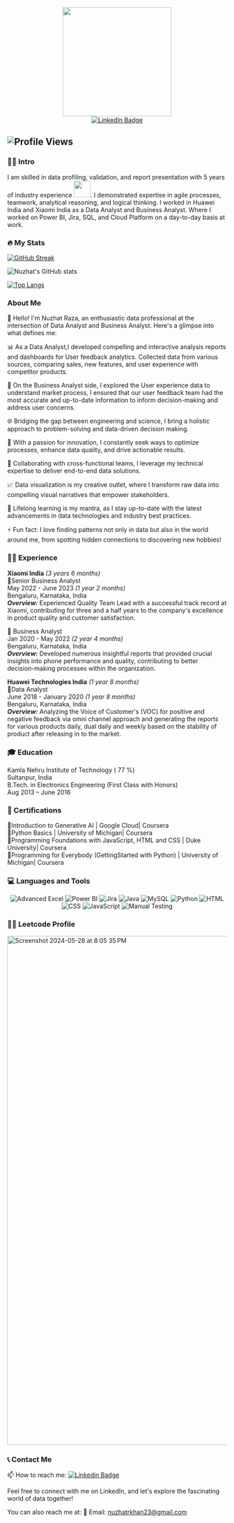 <div id="header" align="center">
  <img src="https://media0.giphy.com/media/l46Cy1rHbQ92uuLXa/200.webp?cid=ecf05e47rusmlgxmhafboutz3nq4kt24po9zfcjkbh3ji723&ep=v1_gifs_search&rid=200.webp&ct=g" width="250"/>
</div>

<div align="center">
  <a href="https://www.linkedin.com/in/nuzhat-raza-599190208/">
    <img src="https://img.shields.io/badge/LinkedIn-blue?style=for-the-badge&logo=linkedin&logoColor=white" alt="LinkedIn Badge"/>
  </a>
</div>

![Profile Views](https://komarev.com/ghpvc/?username=Nuzhat-Raza&label=Profile+Views&color=red)
---

### :woman_technologist: Intro

I am skilled in data profiling, validation, and report presentation with 5 years of industry experience <img src="https://media0.giphy.com/media/RbDKaczqWovIugyJmW/200.webp?cid=ecf05e47t4dteema5zl5p2h02weqvl0bvxe07covum427o3d&ep=v1_gifs_search&rid=200.webp&ct=g" width="38">. I demonstrated expertise in agile processes, teamwork, analytical reasoning, and logical thinking. I worked in Huawei India and Xiaomi India as a Data Analyst and Business Analyst. Where I worked on  Power BI, Jira, SQL, and Cloud Platform on a day-to-day basis at work.
### :fire: My Stats 
[![GitHub Streak](https://github-readme-streak-stats.herokuapp.com?user=Nuzhat-Raza&theme=highcontrast)](https://git.io/streak-stats)

![Nuzhat's GitHub stats](https://github-readme-stats.vercel.app/api?username=Nuzhat-Raza&show_icons=true&theme=radical)

[![Top Langs](https://github-readme-stats.vercel.app/api/top-langs/?username=Nuzhat-Raza&layout=compact&theme=dracula&langs_count=6&hide_border=true&custom_title=Top%20Languages&title_color=FF69B4)](https://github.com/anuraghazra/github-readme-stats)

### About Me

👩‍ Hello! I'm Nuzhat Raza, an enthusiastic data professional at the intersection of Data Analyst and Business Analyst. Here's a glimpse into what defines me:

📊 As a Data Analyst,I developed compelling and interactive analysis reports and dashboards for User feedback analytics.  Collected data from various sources, comparing sales, new features, and user experience with competitor products.

🔧 On the Business Analyst side, I explored the User experience data to understand market process, I ensured that our user feedback team had the most accurate and up-to-date information to inform decision-making and address user concerns.

🌐 Bridging the gap between engineering and science, I bring a holistic approach to problem-solving and data-driven decision making.

🚀 With a passion for innovation, I constantly seek ways to optimize processes, enhance data quality, and drive actionable results.

🤝 Collaborating with cross-functional teams, I leverage my technical expertise to deliver end-to-end data solutions.

📈 Data visualization is my creative outlet, where I transform raw data into compelling visual narratives that empower stakeholders.

🌱 Lifelong learning is my mantra, as I stay up-to-date with the latest advancements in data technologies and industry best practices.

⚡ Fun fact: I love finding patterns not only in data but also in the world around me, from spotting hidden connections to discovering new hobbies!

### 🧗‍♀️ Experience  

**Xiaomi India** _(3 years 6 months)_  
:small_orange_diamond:Senior Business Analyst  
May 2022 - June 2023 _(1 year 2 months)_  
Bengaluru, Karnataka, India  
_**Overview:**_ Experienced Quality Team Lead with a successful track record at Xiaomi, contributing for three and a half years to the company's excellence in product quality and customer satisfaction.  

:small_orange_diamond: Business Analyst  
Jan 2020 - May 2022 _(2 year 4 months)_  
Bengaluru, Karnataka, India  
_**Overview:**_ Developed numerous insightful reports that provided crucial insights into phone performance and quality, contributing to better decision-making processes within the organization.  

**Huawei Technologies India** _(1 year 8 months)_  
:small_orange_diamond:Data Analyst  
June 2018 - January 2020 _(1 year 8 months)_  
Bengaluru, Karnataka, India  
_**Overview:**_ Analyzing the Voice of Customer's (VOC) for positive and negative feedback via omni channel approach and generating the reports for various products daily, dual daily and weekly based on the stability of product after releasing in
to the market.


### 🎓 Education

Kamla Nehru Institute of Technology ( 77 %)  
Sultanpur, India  
B.Tech. in Electronics Engineering (First Class with Honors)  
Aug 2013 – June 2016  

### :scroll: Certifications

:small_orange_diamond:Introduction to Generative AI | Google Cloud| Coursera  
:small_orange_diamond:Python Basics | University of Michigan| Coursera  
:small_orange_diamond:Programming Foundations with JavaScript, HTML and CSS  | Duke University| Coursera  
:small_orange_diamond:Programming for Everybody (GettingStarted with Python) | University of Michigan| Coursera  

### 💻 Languages and Tools

<p align="center">
  <img src="https://img.shields.io/badge/Advanced_Excel-217346?style=flat-square&logo=microsoft-excel&logoColor=white" alt="Advanced Excel"/>
  <img src="https://img.shields.io/badge/PowerBI-F2C811?style=flat-square&logo=power-bi&logoColor=white" alt="Power BI"/>
  <img src="https://img.shields.io/badge/Jira-0052CC?style=flat-square&logo=jira&logoColor=white" alt="Jira"/> 
  <img src="https://img.shields.io/badge/Java-007396?style=flat-square&logo=java&logoColor=white" alt="Java"/>
  <img src="https://img.shields.io/badge/MySQL-4479A1?style=flat-square&logo=mysql&logoColor=white" alt="MySQL"/>
  <img src="https://img.shields.io/badge/Python-3776AB?style=flat-square&logo=python&logoColor=white" alt="Python"/>
  <img src="https://img.shields.io/badge/HTML-E34F26?style=flat-square&logo=html5&logoColor=white" alt="HTML"/>
  <img src="https://img.shields.io/badge/CSS-1572B6?style=flat-square&logo=css3&logoColor=white" alt="CSS"/>
  <img src="https://img.shields.io/badge/JavaScript-F7DF1E?style=flat-square&logo=javascript&logoColor=white" alt="JavaScript"/>
  <img src="https://img.shields.io/badge/Manual_Testing-FFA500?style=flat-square" alt="Manual Testing"/>
  
</p>

### 🧑‍💻 Leetcode Profile  
<img width="1167" alt="Screenshot 2024-05-28 at 8 05 35 PM" src="https://github.com/Nuzhat-Raza/Nuzhat-Raza/assets/140976114/cd9ee37d-9a32-4248-9cad-1b6491fb2508">



### 📞 Contact Me

📫 How to reach me: [![Linkedin Badge](https://img.shields.io/badge/NuzhatRaza-blue?style=flat&logo=Linkedin&logoColor=white)](https://www.linkedin.com/in/nuzhat-raza-599190208/)


Feel free to connect with me on LinkedIn, and let's explore the fascinating world of data together!

You can also reach me at:
📧 Email: nuzhatrkhan23@gmail.com




